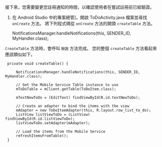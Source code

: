 接下來，您需要變更您註冊通知的時間，以確認使用者在嘗試註冊前已經驗證。


1. 在 Android Studio 中的專案總管]，開啟 ToDoActivity.java 檔案並尋找 `onCreate` 方法。 將下列程式碼從 `onCreate` 方法的開頭 `createTable` 方法。

     NotificationsManager.handleNotifications(this, SENDER_ID, MyHandler.class);

  `CreateTable` 方法時，會呼叫 `驗證` 方法完成。 您的整個 `createTable` 方法看起來應該類似如下。

     private void createTable() {
    
         NotificationsManager.handleNotifications(this, SENDER_ID, MyHandler.class);
    
         // Get the Mobile Service Table instance to use
         mToDoTable = mClient.getTable(ToDoItem.class);
    
         mTextNewToDo = (EditText) findViewById(R.id.textNewToDo);
    
         // Create an adapter to bind the items with the view
         mAdapter = new ToDoItemAdapter(this, R.layout.row_list_to_do);
         ListView listViewToDo = (ListView) findViewById(R.id.listViewToDo);
         listViewToDo.setAdapter(mAdapter);
    
         // Load the items from the Mobile Service
         refreshItemsFromTable();
     }   







